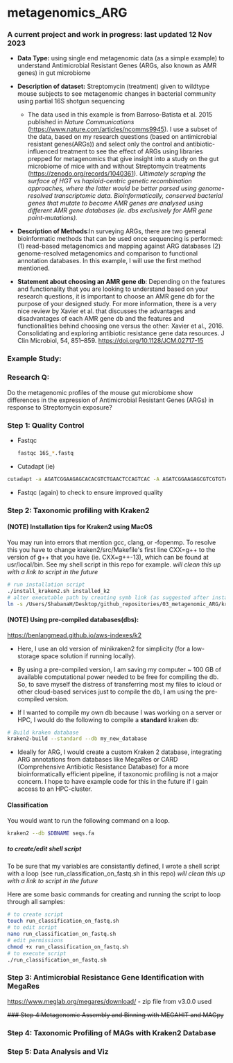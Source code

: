 # metagenomics_ARG

### **A current project and work in progress: last updated 12 Nov 2023**

- **Data Type:** using single end metagenomic data (as a simple example) to understand Antimicrobial Resistant Genes (ARGs, also known as AMR genes) in gut microbiome

- **Description of dataset:**
Streptomycin (treatment) given to wildtype mouse subjects to see metagenomic changes in bacterial community using partial 16S shotgun sequencing

    - The data used in this example is from Barroso-Batista et al. 2015 published in *Nature Communications*  (https://www.nature.com/articles/ncomms9945). I use a subset of the data, based on my research questions (based on antimicrobial resistant genes(ARGs)) and select only the control and antibiotic-influenced treatment to see the effect of ARGs using libraries prepped for metagenomics that give insight into a study on the gut microbiome of mice with and without Streptomycin treatments (https://zenodo.org/records/1040361).
*Ultimately scraping the surface of HGT vs haploid-centric genetic recombination approaches, where the latter would be better parsed using genome-resolved transcriptomic data. Bioinformatically, conserved bacterial genes that mutate to become AMR genes are analysed using different AMR gene databases (ie. dbs exclusively for AMR gene point-mutations).*
  
- **Description of Methods**:In surveying ARGs, there are two general bioinformatic methods that can be used once sequencing is performed: (1) read-based metagenomics and mapping against ARG databases (2) genome-resolved metagenomics and comparison to functional annotation databases. In this example, I will use the first method mentioned.
  
- **Statement about choosing an AMR gene db**: Depending on the features and functionality that you are looking     to understand based on your research questions, it is important to choose an AMR gene db for the purpose of your designed study. For more information, there is a very nice review by Xavier et al. that discusses the advantages and disadvantages of each AMR gene db and the features and functionalities behind choosing one versus the other: Xavier et al., 2016. Consolidating and exploring antibiotic resistance gene data resources. J Clin Microbiol, 54, 851–859. 
https://doi.org/10.1128/JCM.02717-15


### Example Study:
     
### Research Q: 
Do the metagenomic profiles of the mouse gut microbiome show differences in the expression of Antimicrobial Resistant Genes (ARGs) in response to Streptomycin exposure? 


### Step 1: Quality Control
- Fastqc
  ```bash
  fastqc 16S_*.fastq
  ```
- Cutadapt (ie)
```bash  
cutadapt -a AGATCGGAAGAGCACACGTCTGAACTCCAGTCAC -A AGATCGGAAGAGCGTCGTGTAGGGAAAGAGTGTAGATCTCGGTGGTCGCCGTATCATT -o output_16S*.fastq -u 10 -U 10 -q 20 --minimum-length 36 input_R1.fastq input_R2.fastq
```
- Fastqc (again) to check to ensure improved quality

### Step 2: Taxonomic profiling with Kraken2

#### (NOTE) Installation tips for Kraken2 using MacOS
You may run into errors that mention gcc, clang,  or -fopenmp. 
To resolve this you have to change kraken2/src/Makefile's first line CXX=g++ to the version of g++ that you have (ie. CXX=g++-13), which can be found at usr/local/bin.
See my shell script in this repo for example. *will clean this up with a link to script in the future*


```bash
# run installation script
./install_kraken2.sh installed_k2
# alter executable path by creating symb link (as suggested after installation)
ln -s /Users/ShabanaH/Desktop/github_repositories/03_metagenomic_ARG/kraken/kraken2/installed_k2/kraken2 /usr/local/bin/kraken2 
```


#### (NOTE) Using pre-compiled databases(dbs):
https://benlangmead.github.io/aws-indexes/k2

- Here, I use an old version of minikraken2 for simplicity (for a low-storage space solution if running locally).
  
- By using a pre-compiled version, I am saving my computer ~ 100 GB of available computational power needed to be free for compiling the db. So, to save myself the distress of transferring most my files to icloud or other cloud-based services just to compile the db, I am using the pre-compiled version.
  
- If I wanted to compile my own db because I was working on a server or HPC, I would do the following to compile a **standard** kraken db:

```bash
# Build kraken database 
kraken2-build --standard --db my_new_database
```

- Ideally for ARG, I would create a custom Kraken 2 database, integrating ARG annotations from databases like MegaRes or CARD (Comprehensive Antibiotic Resistance Database) for a more bioinformatically efficient pipeline, if taxonomic profiling is not a major concern. I hope to have example code for this in the future if I gain access to an HPC-cluster.

#### Classification
You would want to run the following command on a loop. 
```bash
kraken2 --db $DBNAME seqs.fa
```
##### to create/edit shell script
To be sure that my variables are consistantly defined, I wrote a shell script with a loop (see run_classification_on_fastq.sh in this repo) *will clean this up with a link to script in the future*

Here are some basic commands for creating and running the script to loop through all samples:
```bash
# to create script
touch run_classification_on_fastq.sh
# to edit script
nano run_classification_on_fastq.sh
# edit permissions
chmod +x run_classification_on_fastq.sh
# to execute script
./run_classification_on_fastq.sh
```

### Step 3: Antimicrobial Resistance Gene Identification with MegaRes
https://www.meglab.org/megares/download/ - zip file from v3.0.0 used

~~### Step 4:Metagenomic Assembly and Binning with MEGAHIT and MAGpy~~

### Step 4: Taxonomic Profiling of MAGs with Kraken2 Database

### Step 5: Data Analysis and Viz

